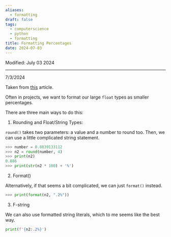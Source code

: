 ```yaml
---
aliases:
  - formatting
draft: false
tags:
  - computerscience
  - python
  - formatting
title: Formatting Percentages
date: 2024-07-03
---
```

Modified: July 03 2024 

-------------------------------------------------------------------------------

7/3/2024

Taken from [this](https://pythonmldaily.com/posts/python-show-number-as-percentage-with-format-and-f-string) article.

Often in projects, we want to format our large `float` types as smaller percentages.

There are three main ways to do this:

1. Rounding and Float/String Types:

`round()` takes two parameters: a value and a number to round too. Then, we can use a little complicated string statement.

```python
>>> number = 0.8839133112
>>> n2 = round(number, 4)
>>> print(n2)
0.886
>>> print(str(n2 * 100) + '%')
```


2. Format()

Alternatively, if that seems a bit complicated, we can just `format()` instead.

```python
>>> print(format(n2, ".2%"))
```


3. F-string

We can also use formatted string literals, which to me seems like the best way.

```python
print(f'{n2:.2%}')
```
